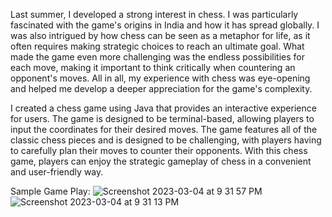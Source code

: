 Last summer, I developed a strong interest in chess. I was particularly fascinated with the game's origins in India and how it has spread globally. I was also intrigued by how chess can be seen as a metaphor for life, as it often requires making strategic choices to reach an ultimate goal. What made the game even more challenging was the endless possibilities for each move, making it important to think critically when countering an opponent's moves. All in all, my experience with chess was eye-opening and helped me develop a deeper appreciation for the game's complexity.

I created a chess game using Java that provides an interactive experience for users. The game is designed to be terminal-based, allowing players to input the coordinates for their desired moves. The game features all of the classic chess pieces and is designed to be challenging, with players having to carefully plan their moves to counter their opponents. With this chess game, players can enjoy the strategic gameplay of chess in a convenient and user-friendly way.


Sample Game Play:
![Screenshot 2023-03-04 at 9 31 57 PM](https://user-images.githubusercontent.com/96805095/222940201-d3fb8241-0999-4bbe-b72b-e5da2e99bc99.png)
![Screenshot 2023-03-04 at 9 31 13 PM](https://user-images.githubusercontent.com/96805095/222940177-83997099-3bd3-4c73-ba15-8389c7be5474.png)
